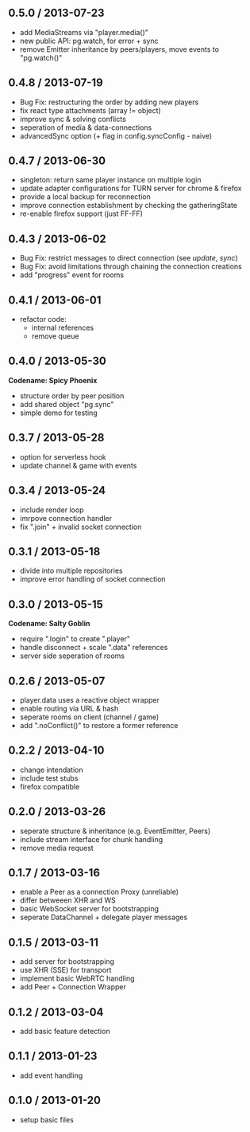 ## 0.5.0 / 2013-07-23

* add MediaStreams via "player.media()"
* new public API: pg.watch, for error + sync
* remove Emitter inheritance by peers/players,
  move events to "pg.watch()"


## 0.4.8 / 2013-07-19

* Bug Fix: restructuring the order by adding new players
* fix react type attachments (array != object)
* improve sync & solving conflicts
* seperation of media & data-connections
* advancedSync option (+ flag in config.syncConfig - naive)


## 0.4.7 / 2013-06-30

* singleton: return same player instance on multiple login
* update adapter configurations for TURN server for chrome & firefox
* provide a local backup for reconnection
* improve connection establishment by checking the gatheringState
* re-enable firefox support (just FF-FF)


## 0.4.3 / 2013-06-02

* Bug Fix: restrict messages to direct connection (see _update_, _sync_)
* Bug Fix: avoid limitations through chaining the connection creations
* add "progress" event for rooms


## 0.4.1 / 2013-06-01

* refactor code:
  - internal references
  - remove queue


## 0.4.0 / 2013-05-30

__Codename: Spicy Phoenix__

* structure order by peer position
* add shared object "pg.sync"
* simple demo for testing


## 0.3.7 / 2013-05-28

* option for serverless hook
* update channel & game with events


## 0.3.4 / 2013-05-24

* include render loop
* imrpove connection handler
* fix ".join" + invalid socket connection


## 0.3.1 / 2013-05-18

* divide into multiple repositories
* improve error handling of socket connection


## 0.3.0 / 2013-05-15

__Codename: Salty Goblin__

* require ".login" to create ".player"
* handle disconnect + scale ".data" references
* server side seperation of rooms


## 0.2.6 / 2013-05-07

* player.data uses a reactive object wrapper
* enable routing via URL & hash
* seperate rooms on client (channel / game)
* add ".noConflict()" to restore a former reference


## 0.2.2 / 2013-04-10

* change intendation
* include test stubs
* firefox compatible


## 0.2.0 / 2013-03-26

* seperate structure & inheritance (e.g. EventEmitter, Peers)
* include stream interface for chunk handling
* remove media request


## 0.1.7 / 2013-03-16

* enable a Peer as a connection Proxy (unreliable)
* differ betweeen XHR and WS
* basic WebSocket server for bootstrapping
* seperate DataChannel + delegate player messages


## 0.1.5 / 2013-03-11

* add server for bootstrapping
* use XHR (SSE) for transport
* implement basic WebRTC handling
* add Peer + Connection Wrapper


## 0.1.2 / 2013-03-04

* add basic feature detection


## 0.1.1 / 2013-01-23

* add event handling


## 0.1.0 / 2013-01-20

* setup basic files
